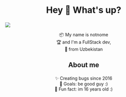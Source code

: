 
<h1 align="center">Hey 👋 What's up?</h1>

###

<img align="center" src="https://cdn.discordapp.com/attachments/1036645425236676660/1145475503520763944/expanded.jpg">

<p align="center">📦 My name is notnome<br> 🏆 and I'm a FullStack dev,<br>🎉 from Uzbekistan</p>

###

<h2 align="center">About me</h2>

###

<p align="center">✨ Creating bugs since 2016<br>🎯 Goals: be good guy :)<br>🎲 Fun fact: im 16 years old :)</p>

###

###
